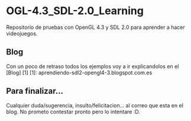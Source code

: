 OGL-4.3_SDL-2.0_Learning
========================

Repositorio de pruebas con OpenGL 4.3 y SDL 2.0 para aprender a hacer videojuegos.

Blog
----
Con un poco de retraso todos los ejemplos voy a ir explicandolos en el [Blog] [1]
  [1]: aprendiendo-sdl2-opengl4-3.blogspot.com.es

Para finalizar...
-----------------
Cualquier duda/sugerencia, insulto/felicitacion... al correo que esta en el blog. No prometo contestar pronto pero lo intentare :D.
